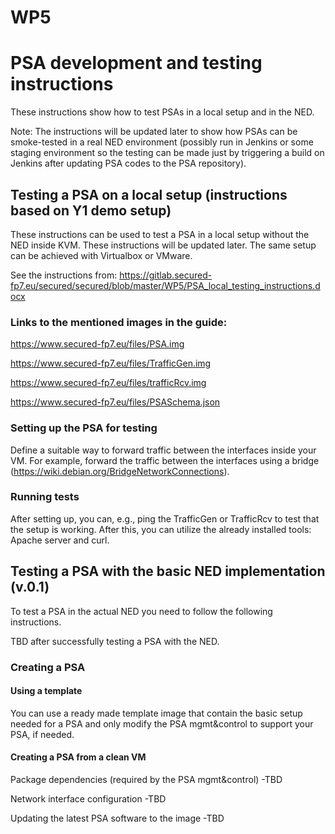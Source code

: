 # WP5 

# PSA development and testing instructions
These instructions show how to test PSAs in a local setup and in the NED.

Note: The instructions will be updated later to show how PSAs can be smoke-tested in a real NED environment (possibly run in Jenkins or some staging environment so the testing can be made just by triggering a build on Jenkins after updating PSA codes to the PSA repository). 


## Testing a PSA on a local setup (instructions based on Y1 demo setup)
These instructions can be used to test a PSA in a local setup without the NED inside KVM. These instructions will be updated later. The same setup can be achieved with Virtualbox or VMware.

See the instructions from: https://gitlab.secured-fp7.eu/secured/secured/blob/master/WP5/PSA_local_testing_instructions.docx


### Links to the mentioned images in the guide:
https://www.secured-fp7.eu/files/PSA.img

https://www.secured-fp7.eu/files/TrafficGen.img

https://www.secured-fp7.eu/files/trafficRcv.img 

https://www.secured-fp7.eu/files/PSASchema.json

### Setting up the PSA for testing
Define a suitable way to forward traffic between the interfaces inside your VM. For example, forward the traffic between the interfaces using a bridge (https://wiki.debian.org/BridgeNetworkConnections).

### Running tests
After setting up, you can, e.g., ping the TrafficGen or TrafficRcv to test that the setup is working. After this, you can utilize the already installed tools: Apache server and curl.


## Testing a PSA with the basic NED implementation (v.0.1)
To test a PSA in the actual NED you need to follow the following instructions.

TBD after successfully testing a PSA with the NED.

### Creating a PSA 
#### Using a template
You can use a ready made template image that contain the basic setup needed for a PSA and only modify the PSA mgmt&control to support your PSA, if needed. 

#### Creating a PSA from a clean VM
Package dependencies (required by the PSA mgmt&control)
-TBD

Network interface configuration
-TBD

Updating the latest PSA software to the image
-TBD
